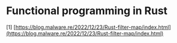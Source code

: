 # Functional programming in Rust

\[1] [https://blog.malware.re/2022/12/23/Rust-filter-map/index.html](https://blog.malware.re/2022/12/23/Rust-filter-map/index.html)
